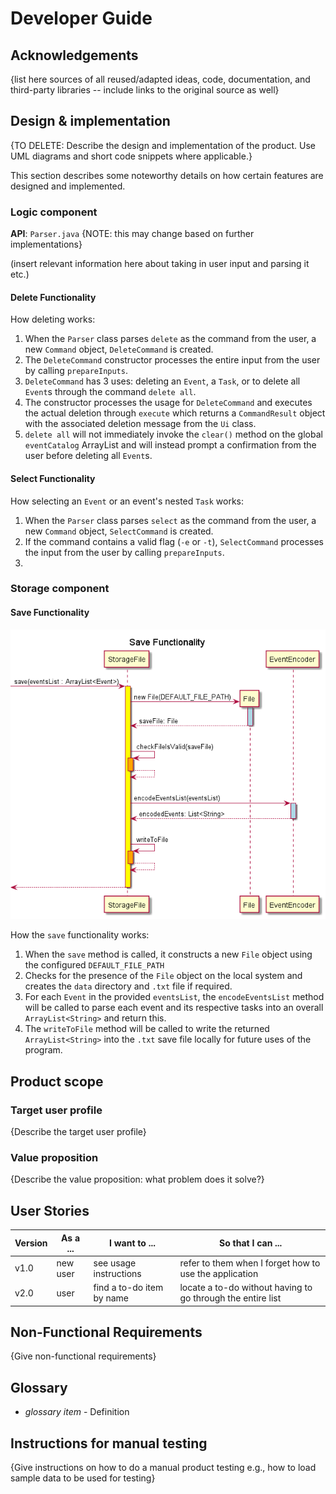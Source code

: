 # Developer Guide

## Acknowledgements

{list here sources of all reused/adapted ideas, code, documentation, and third-party libraries -- include links to the original source as well}

## Design & implementation

{TO DELETE: Describe the design and implementation of the product. Use UML diagrams and short code snippets where applicable.}

This section describes some noteworthy details on how certain features are designed and implemented.

### Logic component

**API**: `Parser.java` {NOTE: this may change based on further implementations}

(insert relevant information here about taking in user input and parsing it etc.)

#### Delete Functionality
How deleting works:

1. When the `Parser` class parses `delete` as the command from the user, a new `Command` object, `DeleteCommand` is created.
2. The `DeleteCommand` constructor processes the entire input from the user by calling `prepareInputs`.
3. `DeleteCommand` has 3 uses: deleting an `Event`, a `Task`, or to delete all `Event`s through the command `delete all`.
4. The constructor processes the usage for `DeleteCommand` and executes the actual deletion through `execute` which returns a `CommandResult` object with the associated deletion message from the `Ui` class.
5. `delete all` will not immediately invoke the `clear()` method on the global `eventCatalog` ArrayList and will instead prompt a confirmation from the user before deleting all `Event`s.

#### Select Functionality


How selecting an `Event` or an event's nested `Task` works:
1. When the `Parser` class parses `select` as the command from the user, a new `Command` object, `SelectCommand` is created.
2. If the command contains a valid flag (`-e` or `-t`), `SelectCommand` processes the input from the user by calling `prepareInputs`.
3. 


### Storage component

#### Save Functionality

![](images/SaveDiagram.png)

How the `save` functionality works: 
1. When the `save` method is called, it constructs a new `File` object using the configured `DEFAULT_FILE_PATH`
2. Checks for the presence of the `File` object on the local system and creates the `data` directory and `.txt` file if required.
3. For each `Event` in the provided `eventsList`, the `encodeEventsList` method will be called to parse each event and its respective tasks into an overall `ArrayList<String>` and return this. 
4. The `writeToFile` method will be called to write the returned `ArrayList<String>` into the `.txt` save file locally for future uses of the program.

## Product scope
### Target user profile

{Describe the target user profile}

### Value proposition

{Describe the value proposition: what problem does it solve?}

## User Stories

|Version| As a ... | I want to ... | So that I can ...|
|--------|----------|---------------|------------------|
|v1.0|new user|see usage instructions|refer to them when I forget how to use the application|
|v2.0|user|find a to-do item by name|locate a to-do without having to go through the entire list|

## Non-Functional Requirements

{Give non-functional requirements}

## Glossary

* *glossary item* - Definition

## Instructions for manual testing

{Give instructions on how to do a manual product testing e.g., how to load sample data to be used for testing}
